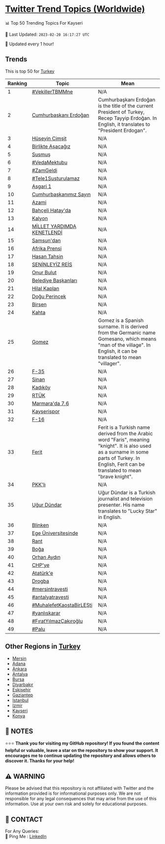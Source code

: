 [Twitter Trend Topics (Worldwide)](https://github.com/ErcinDedeoglu/Twitter-Trend-Topics)
==========


📊 Top 50 Trending Topics For Kayseri

📆 Last Updated: `2023-02-20 16:17:27 UTC`

🔧 Updated every 1 hour!


## Trends

This is top 50 for [Turkey](</Turkey>)

| Ranking | Topic | Mean |
| ------- | ------------ | ------------ |
| 1 | [#VekillerTBMMne](http://twitter.com/search?q=%23VekillerTBMMne) | N/A |
| 2 | [Cumhurbaşkanı Erdoğan](http://twitter.com/search?q=Cumhurba%c5%9fkan%c4%b1+Erdo%c4%9fan) | Cumhurbaşkanı Erdoğan is the title of the current President of Turkey, Recep Tayyip Erdoğan. In English, it translates to "President Erdogan". |
| 3 | [Hüseyin Cimşit](http://twitter.com/search?q=H%c3%bcseyin+Cim%c5%9fit) | N/A |
| 4 | [Birlikte Aşacağız](http://twitter.com/search?q=Birlikte+A%c5%9faca%c4%9f%c4%b1z) | N/A |
| 5 | [Susmuş](http://twitter.com/search?q=Susmu%c5%9f) | N/A |
| 6 | [#VedaMektubu](http://twitter.com/search?q=%23VedaMektubu) | N/A |
| 7 | [#ZamGeldi](http://twitter.com/search?q=%23ZamGeldi) | N/A |
| 8 | [#Tele1Susturulamaz](http://twitter.com/search?q=%23Tele1Susturulamaz) | N/A |
| 9 | [Asgari 1](http://twitter.com/search?q=Asgari+1) | N/A |
| 10 | [Cumhurbaşkanımız Sayın](http://twitter.com/search?q=Cumhurba%c5%9fkan%c4%b1m%c4%b1z+Say%c4%b1n) | N/A |
| 11 | [Azami](http://twitter.com/search?q=Azami) | N/A |
| 12 | [Bahçeli Hatay'da](http://twitter.com/search?q=Bah%c3%a7eli+Hatay%27da) | N/A |
| 13 | [Kalyon](http://twitter.com/search?q=Kalyon) | N/A |
| 14 | [MİLLET YARDIMDA KENETLENDİ](http://twitter.com/search?q=M%c4%b0LLET+YARDIMDA+KENETLEND%c4%b0) | N/A |
| 15 | [Samsun'dan](http://twitter.com/search?q=Samsun%27dan) | N/A |
| 16 | [Afrika Prensi](http://twitter.com/search?q=Afrika+Prensi) | N/A |
| 17 | [Hasan Tahsin](http://twitter.com/search?q=Hasan+Tahsin) | N/A |
| 18 | [SENİNLEYİZ REİS](http://twitter.com/search?q=SEN%c4%b0NLEY%c4%b0Z+RE%c4%b0S) | N/A |
| 19 | [Onur Bulut](http://twitter.com/search?q=Onur+Bulut) | N/A |
| 20 | [Belediye Başkanları](http://twitter.com/search?q=Belediye+Ba%c5%9fkanlar%c4%b1) | N/A |
| 21 | [Hilal Kaplan](http://twitter.com/search?q=Hilal+Kaplan) | N/A |
| 22 | [Doğu Perinçek](http://twitter.com/search?q=Do%c4%9fu+Perin%c3%a7ek) | N/A |
| 23 | [Birsen](http://twitter.com/search?q=Birsen) | N/A |
| 24 | [Kahta](http://twitter.com/search?q=Kahta) | N/A |
| 25 | [Gomez](http://twitter.com/search?q=Gomez) | Gomez is a Spanish surname. It is derived from the Germanic name Gomesano, which means "man of the village". In English, it can be translated to mean "villager". |
| 26 | [F-35](http://twitter.com/search?q=F-35) | N/A |
| 27 | [Sinan](http://twitter.com/search?q=Sinan) | N/A |
| 28 | [Kadıköy](http://twitter.com/search?q=Kad%c4%b1k%c3%b6y) | N/A |
| 29 | [RTÜK](http://twitter.com/search?q=RT%c3%9cK) | N/A |
| 30 | [Marmara'da 7,6](http://twitter.com/search?q=Marmara%27da+7%2c6) | N/A |
| 31 | [Kayserispor](http://twitter.com/search?q=Kayserispor) | N/A |
| 32 | [F-16](http://twitter.com/search?q=F-16) | N/A |
| 33 | [Ferit](http://twitter.com/search?q=Ferit) | Ferit is a Turkish name derived from the Arabic word "Faris", meaning "knight". It is also used as a surname in some parts of Turkey. In English, Ferit can be translated to mean "brave knight". |
| 34 | [PKK'lı](http://twitter.com/search?q=PKK%27l%c4%b1) | N/A |
| 35 | [Uğur Dündar](http://twitter.com/search?q=U%c4%9fur+D%c3%bcndar) | Uğur Dündar is a Turkish journalist and television presenter. His name translates to "Lucky Star" in English. |
| 36 | [Blinken](http://twitter.com/search?q=Blinken) | N/A |
| 37 | [Ege Üniversitesinde](http://twitter.com/search?q=Ege+%c3%9cniversitesinde) | N/A |
| 38 | [Rant](http://twitter.com/search?q=Rant) | N/A |
| 39 | [Boğa](http://twitter.com/search?q=Bo%c4%9fa) | N/A |
| 40 | [Orhan Aydın](http://twitter.com/search?q=Orhan+Ayd%c4%b1n) | N/A |
| 41 | [CHP'ye](http://twitter.com/search?q=CHP%27ye) | N/A |
| 42 | [Atatürk'e](http://twitter.com/search?q=Atat%c3%bcrk%27e) | N/A |
| 43 | [Drogba](http://twitter.com/search?q=Drogba) | N/A |
| 44 | [#mersintravesti](http://twitter.com/search?q=%23mersintravesti) | N/A |
| 45 | [#antalyatravesti](http://twitter.com/search?q=%23antalyatravesti) | N/A |
| 46 | [#MuhalefetKaostaBirLEŞti](http://twitter.com/search?q=%23MuhalefetKaostaBirLE%c5%9eti) | N/A |
| 47 | [#yanlıskarar](http://twitter.com/search?q=%23yanl%c4%b1skarar) | N/A |
| 48 | [#FıratYılmazÇakıroğlu](http://twitter.com/search?q=%23F%c4%b1ratY%c4%b1lmaz%c3%87ak%c4%b1ro%c4%9flu) | N/A |
| 49 | [#Palu](http://twitter.com/search?q=%23Palu) | N/A |



## Other Regions in [Turkey](</Turkey>)

* [Mersin](</Turkey/Mersin.md>)
* [Adana](</Turkey/Adana.md>)
* [Ankara](</Turkey/Ankara.md>)
* [Antalya](</Turkey/Antalya.md>)
* [Bursa](</Turkey/Bursa.md>)
* [Diyarbakır](</Turkey/Diyarbakır.md>)
* [Eskişehir](</Turkey/Eskişehir.md>)
* [Gaziantep](</Turkey/Gaziantep.md>)
* [Istanbul](</Turkey/Istanbul.md>)
* [Izmir](</Turkey/Izmir.md>)
* [Kayseri](</Turkey/Kayseri.md>)
* [Konya](</Turkey/Konya.md>)



## 📝 NOTES

⭐⭐⭐ **Thank you for visiting my GitHub repository! If you found the content helpful or valuable, leave a star on the repository to show your support. It encourages me to continue updating the repository and allows others to discover it. Thanks for your help!**


## ⚠️ WARNING

Please be advised that this repository is not affiliated with Twitter and the information provided is for informational purposes only. We are not responsible for any legal consequences that may arise from the use of this information. Use at your own risk and solely for educational purposes.


## 📨 CONTACT

 For Any Queries:  
            🏓 Ping Me : [LinkedIn](https://www.linkedin.com/in/ercindedeoglu/)
